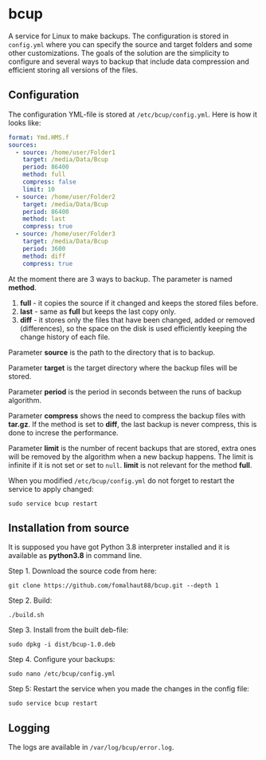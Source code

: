 # bcup

A service for Linux to make backups. The configuration is stored in `config.yml` where you can specify the source and target folders and
some other customizations. The goals of the solution are the simplicity to configure and several ways to backup that include data compression and
efficient storing all versions of the files.

## Configuration

The configuration YML-file is stored at `/etc/bcup/config.yml`. Here is how it looks like:

```yml
format: Ymd.HMS.f
sources:
  - source: /home/user/Folder1
    target: /media/Data/Bcup
    period: 86400
    method: full
    compress: false
    limit: 10
  - source: /home/user/Folder2
    target: /media/Data/Bcup
    period: 86400
    method: last
    compress: true
  - source: /home/user/Folder3
    target: /media/Data/Bcup
    period: 3600
    method: diff
    compress: true
```

At the moment there are 3 ways to backup. The parameter is named **method**.

1. **full** - it copies the source if it changed and keeps the stored files before.
2. **last** - same as **full** but keeps the last copy only.
3. **diff** - it stores only the files that have been changed, added or removed (differences), 
so the space on the disk is used efficiently keeping the change history of each file.

Parameter **source** is the path to the directory that is to backup.

Parameter **target** is the target directory where the backup files will be stored.

Parameter **period** is the period in seconds between the runs of backup algorithm.

Parameter **compress** shows the need to compress the backup files with **tar.gz**. If the method is set to **diff**, 
the last backup is never compress, this is done to increse the performance.

Parameter **limit** is the number of recent backups that are stored, extra ones will be removed by the algorithm when a new backup happens. 
The limit is infinite if it is not set or set to `null`. **limit** is not relevant for the method **full**.

When you modified `/etc/bcup/config.yml` do not forget to restart the service to apply changed:

```
sudo service bcup restart
```

## Installation from source

It is supposed you have got Python 3.8 interpreter installed and it is available as **python3.8** in command line.

Step 1. Download the source code from here:

```
git clone https://github.com/fomalhaut88/bcup.git --depth 1
```

Step 2. Build:

```
./build.sh
```

Step 3. Install from the built deb-file:

```
sudo dpkg -i dist/bcup-1.0.deb
```

Step 4. Configure your backups:

```
sudo nano /etc/bcup/config.yml
```

Step 5: Restart the service when you made the changes in the config file:

```
sudo service bcup restart
```

## Logging

The logs are available in `/var/log/bcup/error.log`.
